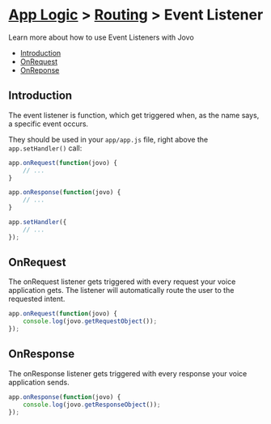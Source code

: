 # [App Logic](../) > [Routing](./README.md) > Event Listener

Learn more about how to use Event Listeners with Jovo

* [Introduction](#introduction)
* [OnRequest](#onrequest)
* [OnReponse](#onresponse)

## Introduction

The event listener is function, which get triggered when, as the name says, a specific event occurs.

They should be used in your `app/app.js` file, right above the `app.setHandler()` call:
```javascript
app.onRequest(function(jovo) {
    // ...
}

app.onResponse(function(jovo) {
    // ...
}

app.setHandler({
    // ...
});
```

## OnRequest

The onRequest listener gets triggered with every request your voice application gets. The listener will automatically route the user to the requested intent.

```javascript
app.onRequest(function(jovo) {
    console.log(jovo.getRequestObject());
});
```

## OnResponse

The onResponse listener gets triggered with every response your voice application sends.

```javascript
app.onResponse(function(jovo) {
    console.log(jovo.getResponseObject());
});
```

<!--[metadata]: {"title": "Event Listeners", 
                "description": "Find out how to build voice app logic with the Jovo Framework",
                "activeSections": ["logic", "routing", "eventlisteners"],
                "expandedSections": "logic",
                "inSections": "logic",
                "breadCrumbs": {"Docs": "framework/docs",
                                "App Logic": ""
                                },
		"commentsID": "framework/docs/event-listeners"
                }-->
